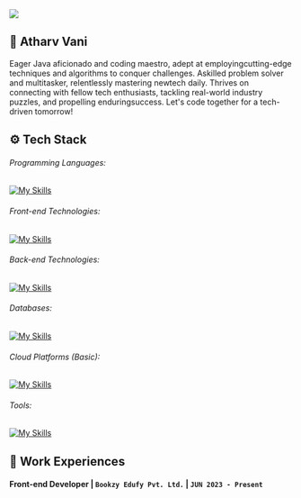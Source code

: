 <img src="https://komarev.com/ghpvc/?username=Atharv-110&label=Profile+Views&color=2f81f7&style=for-the-badge" />

## 👤 Atharv Vani
Eager Java aficionado and coding maestro, adept at employingcutting-edge techniques and algorithms to conquer challenges. Askilled problem solver and multitasker, relentlessly mastering newtech daily. Thrives on connecting with fellow tech enthusiasts, tackling real-world industry puzzles, and propelling enduringsuccess. Let's code together for a tech-driven tomorrow!

## ⚙️ Tech Stack
###### Programming Languages:
[![My Skills](https://skills.thijs.gg/icons?i=java,python,cpp,c,js,ts&theme=light)](https://skills.thijs.gg)
###### Front-end Technologies:
[![My Skills](https://skills.thijs.gg/icons?i=nextjs,react,vue,html,css,tailwind,materialui,bootstrap&theme=light)](https://skills.thijs.gg)
###### Back-end Technologies:
[![My Skills](https://skills.thijs.gg/icons?i=nodejs,firebase,express&theme=light)](https://skills.thijs.gg)
###### Databases:
[![My Skills](https://skills.thijs.gg/icons?i=mysql,mongodb&theme=light)](https://skills.thijs.gg)
###### Cloud Platforms (_Basic_):
[![My Skills](https://skills.thijs.gg/icons?i=aws,gcp&theme=light)](https://skills.thijs.gg)
###### Tools:
[![My Skills](https://skills.thijs.gg/icons?i=powershell,vscode,idea,replit,vite,git,github,postman,netlify,vercel,figma&theme=light)](https://skills.thijs.gg)

## 🏢 Work Experiences
#### Front-end Developer | ```Bookzy Edufy Pvt. Ltd.``` | ```JUN 2023 - Present```
